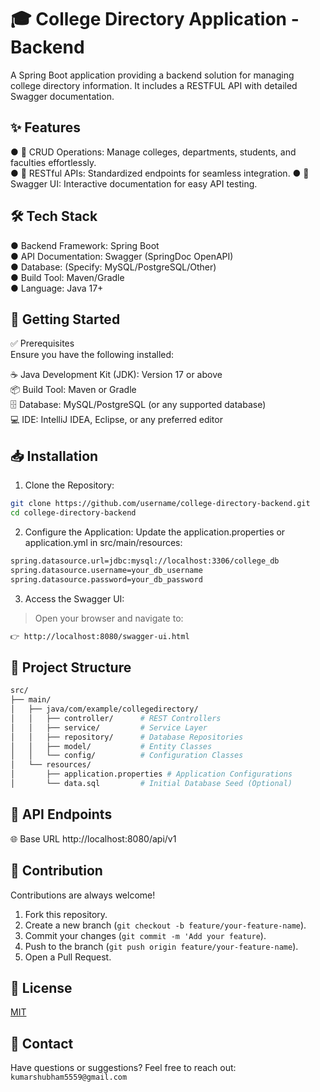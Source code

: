 # 🎓 College Directory Application - Backend
A Spring Boot application providing a backend solution for managing college directory information. It includes a RESTFUL API with detailed Swagger documentation.

## ✨ Features

● 🏫 CRUD Operations: Manage colleges, departments, students, and faculties effortlessly.  
● 🔗 RESTful APIs: Standardized endpoints for seamless integration. 
● 📜 Swagger UI: Interactive documentation for easy API testing.  

## 🛠️ Tech Stack
● Backend Framework: Spring Boot  
● API Documentation: Swagger (SpringDoc OpenAPI)  
● Database: (Specify: MySQL/PostgreSQL/Other)  
● Build Tool: Maven/Gradle  
● Language: Java 17+

## 🚀 Getting Started
✅ Prerequisites  
Ensure you have the following installed:

☕ Java Development Kit (JDK): Version 17 or above  
📦 Build Tool: Maven or Gradle  
🗄️ Database: MySQL/PostgreSQL (or any supported database)  
💻 IDE: IntelliJ IDEA, Eclipse, or any preferred editor

## 📥 Installation
1. Clone the Repository:

```bash
git clone https://github.com/username/college-directory-backend.git
cd college-directory-backend
```
2. Configure the Application:
Update the application.properties or application.yml in src/main/resources:

```bash
spring.datasource.url=jdbc:mysql://localhost:3306/college_db
spring.datasource.username=your_db_username
spring.datasource.password=your_db_password

```
3. Access the Swagger UI:  
>Open your browser and navigate to:
```bash
👉 http://localhost:8080/swagger-ui.html
```

## 📂 Project Structure
```bash
src/
├── main/
│   ├── java/com/example/collegedirectory/
│   │   ├── controller/      # REST Controllers
│   │   ├── service/         # Service Layer
│   │   ├── repository/      # Database Repositories
│   │   ├── model/           # Entity Classes
│   │   └── config/          # Configuration Classes
│   └── resources/
│       ├── application.properties # Application Configurations
│       └── data.sql         # Initial Database Seed (Optional)

```
## 🔗 API Endpoints
🌐 Base URL
http://localhost:8080/api/v1

## 🤝 Contribution
Contributions are always welcome!

1. Fork this repository.  
2. Create a new branch (`git checkout -b feature/your-feature-name`).    
3. Commit your changes (`git commit -m 'Add your feature`).  
4. Push to the branch (`git push origin feature/your-feature-name`).  
5. Open a Pull Request.

## 📄 License

[MIT](https://choosealicense.com/licenses/mit/)

## 📧 Contact
Have questions or suggestions? Feel free to reach out:
`kumarshubham5559@gmail.com`

